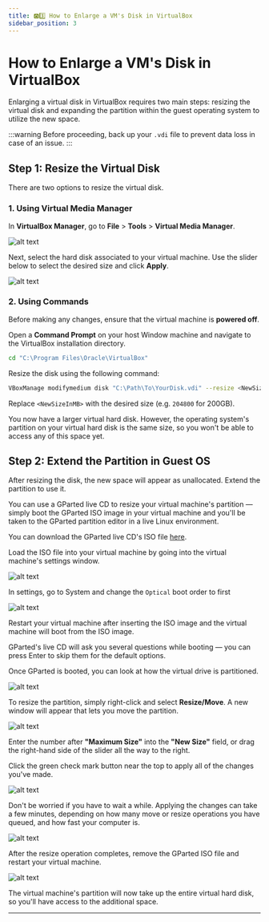 ```yaml
---
title: 🅾️3️⃣ How to Enlarge a VM's Disk in VirtualBox
sidebar_position: 3
---
```


# How to Enlarge a VM's Disk in VirtualBox

Enlarging a virtual disk in VirtualBox requires two main steps: resizing the virtual disk and expanding the partition within the guest operating system to utilize the new space.

:::warning
Before proceeding, back up your `.vdi` file to prevent data loss in case of an issue.
:::

## Step 1: Resize the Virtual Disk

There are two options to resize the virtual disk.

### 1. Using Virtual Media Manager

In **VirtualBox Manager**, go to **File** > **Tools** > **Virtual Media Manager**.

![alt text](./img/o3-1.png)

Next, select the hard disk associated to your virtual machine. Use the slider below to select the desired size and click **Apply**.

![alt text](./img/o3-2.png)

### 2. Using Commands

Before making any changes, ensure that the virtual machine is **powered off**. 

Open a **Command Prompt** on your host Window machine and navigate to the VirtualBox installation directory.

```bash
cd "C:\Program Files\Oracle\VirtualBox"
```

Resize the disk using the following command:

```bash
VBoxManage modifymedium disk "C:\Path\To\YourDisk.vdi" --resize <NewSizeInMB>
```

Replace `<NewSizeInMB>` with the desired size (e.g. `204800` for 200GB).

You now have a larger virtual hard disk. However, the operating system's partition on your virtual hard disk is the same size, so you won't be able to access any of this space yet.

## Step 2: Extend the Partition in Guest OS

After resizing the disk, the new space will appear as unallocated. Extend the partition to use it.

You can use a GParted live CD to resize your virtual machine's partition — simply boot the GParted ISO image in your virtual machine and you'll be taken to the GParted partition editor in a live Linux environment.

You can download the GParted live CD's ISO file [here](http://gparted.sourceforge.net/download.php).

Load the ISO file into your virtual machine by going into the virtual machine's settings window.

![alt text](./img/o3-3.png)

In settings, go to System and change the `Optical` boot order to first

![alt text](./img/o3-7.png)

Restart your virtual machine after inserting the ISO image and the virtual machine will boot from the ISO image. 

GParted's live CD will ask you several questions while booting — you can press Enter to skip them for the default options.

Once GParted is booted, you can look at how the virtual drive is partitioned.

![alt text](./img/o3-4.png)

To resize the partition, simply right-click and select **Resize/Move**. A new window will appear that lets you move the partition.

![alt text](./img/o3-5.png)

Enter the number after **"Maximum Size"** into the **"New Size"** field, or drag the right-hand side of the slider all the way to the right.

Click the green check mark button near the top to apply all of the changes you've made. 

![alt text](./img/o3-8.png)

Don't be worried if you have to wait a while. Applying the changes can take a few minutes, depending on how many move or resize operations you have queued, and how fast your computer is.

![alt text](./img/o3-9.png)

After the resize operation completes, remove the GParted ISO file and restart your virtual machine.

![alt text](./img/o3-6.png)

The virtual machine's partition will now take up the entire virtual hard disk, so you'll have access to the additional space.

---